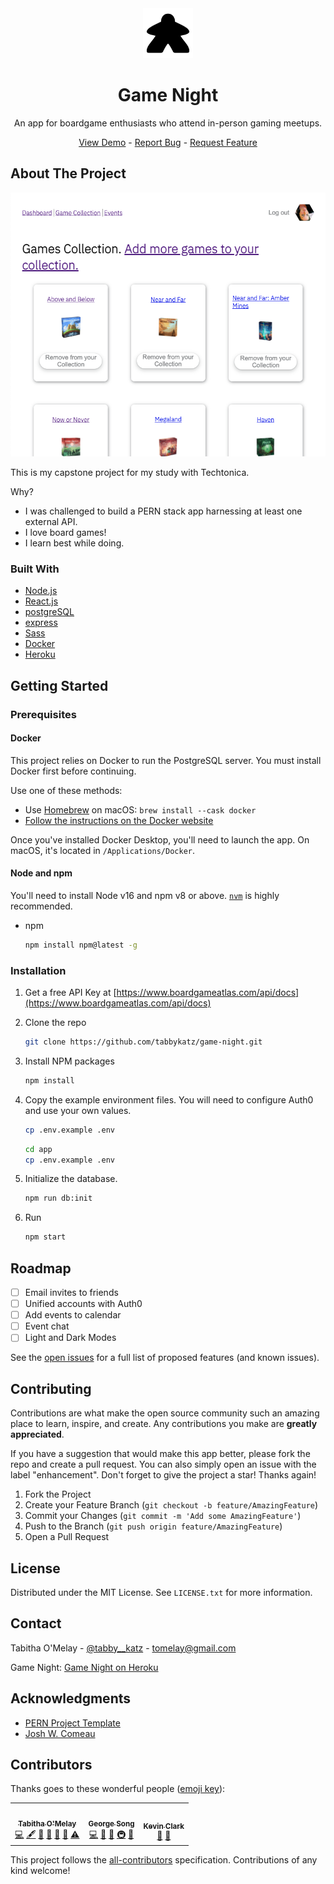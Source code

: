 <div align="center">
  <a href="https://github.com/tabbykatz/game-night/README.md">
    <img src="app/public/logo.png" alt="Logo" width="80" height="80">
  </a>

  <h1 align="center">Game Night</h1>

  <p align="center">An app for boardgame enthusiasts who attend in-person gaming meetups.</p>
  <a href="https://gameknightapp.herokuapp.com/">View Demo</a> - <a href="https://github.com/tabbykatz/game-night/issues">Report Bug</a> - <a href="https://github.com/tabbykatz/game-night/issues">Request Feature</a>

  </div>

## About The Project

[![Game Night Screen Shot][app-screenshot]](https://gameknightapp.herokuapp.com/)

This is my capstone project for my study with Techtonica.

Why?

- I was challenged to build a PERN stack app harnessing at least one external API.
- I love board games!
- I learn best while doing.

### Built With

- [Node.js](https://nodejs.org/en/)
- [React.js](https://reactjs.org/)
- [postgreSQL](https://www.postgresql.org/)
- [express](https://expressjs.com/)
- [Sass](https://sass-lang.com/)
- [Docker][docker-url]
- [Heroku](https://heroku.com)

## Getting Started

### Prerequisites

#### Docker

This project relies on Docker to run the PostgreSQL server. You must install
Docker first before continuing.

Use one of these methods:

- Use [Homebrew][homebrew-url] on macOS: `brew install --cask docker`
- [Follow the instructions on the Docker website][docker-url]

Once you've installed Docker Desktop, you'll need to launch the app. On macOS,
it's located in `/Applications/Docker`.

#### Node and npm

You'll need to install Node v16 and npm v8 or above. [`nvm`][nvm-url] is highly
recommended.

- npm
  ```sh
  npm install npm@latest -g
  ```

### Installation

1. Get a free API Key at [https://www.boardgameatlas.com/api/docs](https://www.boardgameatlas.com/api/docs)
2. Clone the repo
   ```sh
   git clone https://github.com/tabbykatz/game-night.git
   ```
3. Install NPM packages
   ```sh
   npm install
   ```
4. Copy the example environment files. You will need to configure Auth0 and use your own values.

   ```sh
   cp .env.example .env
   ```

   ```sh
   cd app
   cp .env.example .env
   ```

5. Initialize the database.

   ```sh
   npm run db:init
   ```

6. Run

   ```sh
   npm start
   ```

## Roadmap

- [ ] Email invites to friends
- [ ] Unified accounts with Auth0
- [ ] Add events to calendar
- [ ] Event chat
- [ ] Light and Dark Modes

See the [open issues](https://github.com/tabbykatz/game-night/issues) for a full list of proposed features (and known issues).

## Contributing

Contributions are what make the open source community such an amazing place to learn, inspire, and create. Any contributions you make are **greatly appreciated**.

If you have a suggestion that would make this app better, please fork the repo and create a pull request. You can also simply open an issue with the label "enhancement".
Don't forget to give the project a star! Thanks again!

1. Fork the Project
2. Create your Feature Branch (`git checkout -b feature/AmazingFeature`)
3. Commit your Changes (`git commit -m 'Add some AmazingFeature'`)
4. Push to the Branch (`git push origin feature/AmazingFeature`)
5. Open a Pull Request

## License

Distributed under the MIT License. See `LICENSE.txt` for more information.

## Contact

Tabitha O'Melay - [@tabby\_\_katz](https://twitter.com/tabby__katz) - tomelay@gmail.com

Game Night: [Game Night on Heroku](https://gameknightapp.herokuapp.com/)

## Acknowledgments

- [PERN Project Template](https://github.com/gsong/express-react-project-starter)
- [Josh W. Comeau](https://www.joshwcomeau.com/)

## Contributors

Thanks goes to these wonderful people ([emoji key](https://allcontributors.org/docs/en/emoji-key)):

<!-- ALL-CONTRIBUTORS-LIST:START - Do not remove or modify this section -->
<!-- prettier-ignore-start -->
<!-- markdownlint-disable -->

<table>
  <tr>
   <td align="center">
   <a href="https://www.tabbykatz.com/">
   <img src="https://avatars.githubusercontent.com/u/55110763?v=4?s=100" width="100px;" alt=""/><br /><sub><b>Tabitha O'Melay</b></sub></a><br />
   <a href="https://github.com/tabbykatz/game-night/commits?author=tabbykatz" title="Code">💻</a> 
   <a href="#content-tabbykatz" title="Content">🖋</a> 
   <a href="#design-tabbykatz" title="Design">🎨</a> 
   <a href="https://github.com/tabbykatz/game-night/commits?author=tabbykatz" title="Documentation">📖</a> 
   <a href="#ideas-tabbykatz" title="Ideas">🤔</a> 
   <a href="https://github.com/tabbykatz/game-night/issues/created_by/tabbykatz" title="Bug Reports">🐛</a> 
   <a href="https://github.com/tabbykatz/game-night/commits?author=tabbykatz" title="Test">⚠️</a> </td> 
  <td align="center">
  <a href="https://github.com/gsong">
  <img src="https://avatars.githubusercontent.com/u/607420?v=4?s=100" width="100px;" alt=""/><br /><sub><b>George Song</b></sub></a><br />
  <a href="https://github.com/tabbykatz/game-night/commits?author=gsong" title="Code">💻</a>
   <a href="https://github.com/tabbykatz/game-night/pulls?q=%40gsong" title="Review">👀</a> 
   <a href="https://github.com/tabbykatz/game-night/commits?author=gsong" title="Bug Reports">🐛</a> 
   <a href="#infra-gsong" title="Infrastructure (Hosting, Build-Tools, etc)">🚇</a> 
   <a href="#maintenance-gsong" title="Maintenance">🚧</a></td>
   <td align="center">
   <a href="https://www.github.com/Clark73">
   <img src="https://avatars.githubusercontent.com/u/24253051?v=4?s=100" width="100px;" alt=""/><br /><sub><b>Kevin Clark</b></sub></a><br />
   <a href="#ideas-Clark73" title="Ideas">🤔</a>
   <a href="https://github.com/tabbykatz/game-night/pulls?q=%40Clark73" title="Review">👀</a> 

  </tr>
</table>

<!-- markdownlint-restore -->
<!-- prettier-ignore-end -->

<!-- ALL-CONTRIBUTORS-LIST:END -->

This project follows the [all-contributors](https://github.com/all-contributors/all-contributors) specification. Contributions of any kind welcome!

[app-screenshot]: app/public/game_collection_desktop.png
[homebrew-url]: https://brew.sh/
[docker-url]: https://docker.com/
[nvm-url]: https://github.com/nvm-sh/nvm
